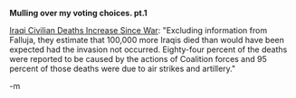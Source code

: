 <strong> Mulling over my voting choices. pt.1 </strong>

<a href="http://www.jhsph.edu/Press_Room/Press_Releases/PR_2004/Burnham_Iraq.html">Iraqi Civilian Deaths Increase Since War</a>: "Excluding information from Falluja, they estimate that 100,000 more Iraqis died than would have been expected had the invasion not occurred. Eighty-four percent of the deaths were reported to be caused by the actions of Coalition forces and 95 percent of those deaths were due to air strikes and artillery."

-m